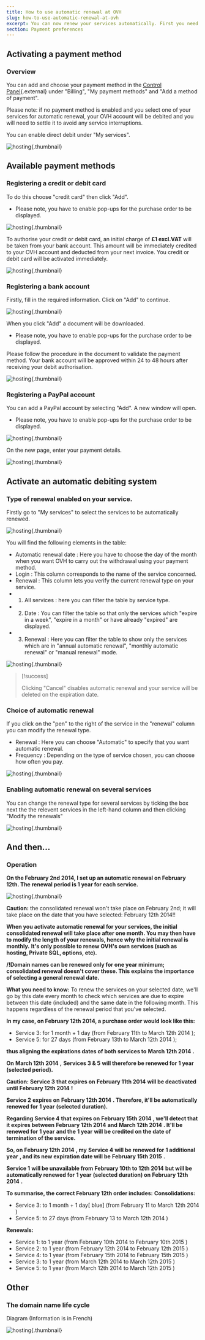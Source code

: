 ```yaml
---
title: How to use automatic renewal at OVH
slug: how-to-use-automatic-renewal-at-ovh
excerpt: You can now renew your services automatically. First you need to choose a payment method and then choose the services that you wish to automatically renew.
section: Payment preferences
---
```



## Activating a payment method

### Overview
You can add and choose your payment method in the [Control Panel](https://www.ovh.com/manager/web/){.external} under "Billing", "My payment methods" and "Add a method of payment".

Please note: if no payment method is enabled and you select one of your services for automatic renewal, your OVH account will  be debited and you will need to settle it to avoid any service interruptions.

You can enable direct debit under "My services".


![hosting](images/3734.png){.thumbnail}


## Available payment methods

### Registering a credit or debit card
To do this choose "credit card" then click "Add".

- Please note, you have to enable pop-ups for the purchase order to be displayed.


![hosting](images/3735.png){.thumbnail}

To authorise your credit or debit card, an initial charge of  **£1 excl.VAT**  will be taken from your bank account. This amount will be immediately credited to your OVH account and deducted from your next invoice. You credit or debit card will be activated immediately.


![hosting](images/3736.png){.thumbnail}


### Registering a bank account
Firstly, fill in the required information. Click on "Add" to continue.


![hosting](images/3737.png){.thumbnail}

When you click "Add" a document will be downloaded.

- Please note, you have to enable pop-ups for the purchase order to be displayed.

Please follow the procedure in the document to validate the payment method. Your bank account will be approved within 24 to 48 hours after receiving your debit authorisation.


![hosting](images/1077.png){.thumbnail}


### Registering a PayPal account
You can add a PayPal account by selecting "Add". A new window will open.

- Please note, you have to enable pop-ups for the purchase order to be displayed.


![hosting](images/3738.png){.thumbnail}

On the new page, enter your payment details.


![hosting](images/3739.png){.thumbnail}


## Activate an automatic debiting system

### Type of renewal enabled on your service.
Firstly go to "My services" to select the services to be automatically renewed.


![hosting](images/3740.png){.thumbnail}

You will find the following elements in the table:

- Automatic renewal date : Here you have to choose the day of the month when you want OVH to carry out the withdrawal using your payment method.
- Login : This column corresponds to the name of the service concerned.
- Renewal : This column lets you verify the current renewal type on your service.
- 
    1. All services : here you can filter the table by service type.
- 2. Date : You can filter the table so that only the services which "expire in a week", "expire in a month" or have already "expired" are displayed.
- 3. Renewal : Here you can filter the table to show only the services which are in "annual automatic renewal", "monthly automatic renewal" or "manual renewal" mode.


![hosting](images/3741.png){.thumbnail}



> [!success]
>
> Clicking "Cancel" disables automatic renewal and your service will be deleted on
> the expiration date.
> 


### Choice of automatic renewal
If you click on the "pen" to the right of the service in the "renewal" column you can modify the renewal type.

- Renewal : Here you can choose "Automatic" to specify that you want automatic renewal.
- Frequency : Depending on the type of service chosen, you can choose how often you pay.


![hosting](images/3742.png){.thumbnail}


### Enabling automatic renewal on several services
You can change the renewal type for several services by ticking the box next the the relevent services in the left-hand column and then clicking "Modify the renewals"


![hosting](images/3743.png){.thumbnail}


## And then...

### Operation
**On the February 2nd 2014, I set up an automatic renewal on February 12th. The renewal period is 1 year for each service.**


![hosting](images/1564.png){.thumbnail}

**Caution:**  the consolidated renewal won't take place on February 2nd; it will take place on the date that you have selected: February 12th 2014!!

**When you activate automatic renewal for your services, the initial consolidated renewal will take place after one month. You may then have to modify the length of your renewals, hence why the initial renewal is monthly.** **It's only possible to renew OVH's own services (such as hosting, Private SQL, options, etc).**

**/!Domain names can be renewed only for one year minimum; consolidated renewal doesn't cover these. This explains the importance of selecting a general renewal date.**

**What you need to know:** To renew the services on your selected date, we'll go by this date every month to check which services are due to expire between this date (included) and the same date in the following month. This happens regardless of the renewal period that you've selected.

**In my case, on February 12th 2014, a purchase order would look like this:**

- Service 3: for 1 month + 1 day (from February 11th to March 12th 2014 );
- Service 5: for 27 days (from February 13th to March 12th 2014 );

**thus aligning the expirations dates of both services to**  **March 12th 2014**  **.**

**On**  **March 12th 2014**  **,**  **Services 3 & 5**  **will therefore be renewed for**  **1 year**  **(selected period).**

**Caution:**  **Service 3**  **that expires on**  **February 11th 2014**  **will be deactivated until**  **February 12th 2014**  **!**

**Service 2**  **expires on**  **February 12th 2014**  **. Therefore, it'll be automatically renewed for**  **1 year**  **(selected duration).**

**Regarding**  **Service 4**  **that expires on**  **February 15th 2014**  **, we'll detect that it expires between**  **February 12th 2014**  **and**  **March 12th 2014**  **. It'll be renewed for**  **1 year**  **and the**  **1 year**  **will be credited on the date of termination of the service.**

**So, on**  **February 12th 2014**  **, my**  **Service 4**  **will be renewed for**  **1 additional year**  **, and its new expiration date will be**  **February 15th 2015**  **.**

**Service 1**  **will be unavailable from**  **February 10th to 12th 2014**  **but will be automatically renewed for**  **1 year**  **(selected duration) on**  **February 12th 2014**  **.**

**To summarise, the correct February 12th order includes:** **Consolidations:**

- Service 3: to 1 month + 1 day[ blue] (from February 11 to March 12th 2014 )
- Service 5: to 27 days (from February 13 to March 12th 2014 )

**Renewals:**

- Service 1: to 1 year (from February 10th 2014 to February 10th 2015 )
- Service 2: to 1 year (from February 12th 2014 to February 12th 2015 )
- Service 4: to 1 year (from February 15th 2014 to February 15th 2015 )
- Service 3: to 1 year (from March 12th 2014 to March 12th 2015 )
- Service 5: to 1 year (from March 12th 2014 to March 12th 2015 )


## Other

### The domain name life cycle
Diagram (Information is in French)


![hosting](images/2554.png){.thumbnail}